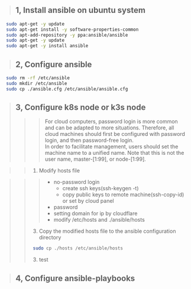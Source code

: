 >## 1, Install ansible on ubuntu system

```bash
  sudo apt-get -y update 
  sudo apt-get install -y software-properties-common 
  sudo apt-add-repository -y ppa:ansible/ansible 
  sudo apt-get -y update 
  sudo apt-get -y install ansible
```

>## 2, Configure ansible
```bash
  sudo rm -rf /etc/ansible
  sudo mkdir /etc/ansible
  sudo cp ./ansible.cfg /etc/ansible/ansible.cfg
```

>## 3, Configure k8s node or k3s node
>>>   For cloud computers, password login is more common and can be adapted to more situations. Therefore, all cloud machines should first be configured with password login, and then password-free login.
>>> </br>
>>> In order to facilitate management, users should set the machine name to a unified name. Note that this is not the user name, master-[1:99], or node-[1:99].

>>1. Modify hosts file

>>>    - no-password login
>>>      *  create ssh keys(ssh-keygen -t)
>>>      *  copy public keys to remote machine(ssh-copy-id) or set by cloud panel
>>>    - password
>>>    - setting domain for ip by cloudflare
>>>    - modify /etc/hosts and ./ansible/hosts
>>3. Copy the modified hosts file to the ansible configuration directory
>>```bash
>>  sudo cp ./hosts /etc/ansible/hosts
>>```
>>3. test

>## 4, Configure ansible-playbooks
